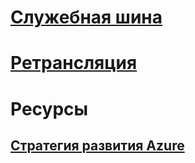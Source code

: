

# [Служебная шина](/azure/service-bus-messaging)


# [Ретрансляция](/azure/service-bus-relay)


# Ресурсы


## [Стратегия развития Azure](https://azure.microsoft.com/roadmap/)

